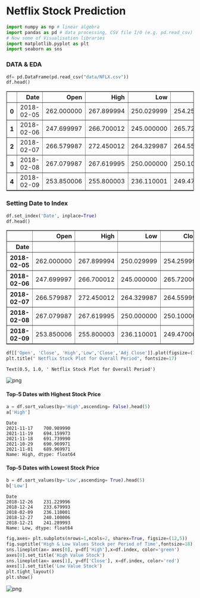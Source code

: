 # Netflix Stock Prediction


```python
import numpy as np # linear algebra
import pandas as pd # data processing, CSV file I/O (e.g. pd.read_csv)
# Now some of Visualisation libraries
import matplotlib.pyplot as plt
import seaborn as sns
```

### DATA & EDA


```python
df= pd.DataFrame(pd.read_csv("data/NFLX.csv"))
df.head()
```




<div>
<style scoped>
    .dataframe tbody tr th:only-of-type {
        vertical-align: middle;
    }

    .dataframe tbody tr th {
        vertical-align: top;
    }

    .dataframe thead th {
        text-align: right;
    }
</style>
<table border="1" class="dataframe">
  <thead>
    <tr style="text-align: right;">
      <th></th>
      <th>Date</th>
      <th>Open</th>
      <th>High</th>
      <th>Low</th>
      <th>Close</th>
      <th>Adj Close</th>
      <th>Volume</th>
    </tr>
  </thead>
  <tbody>
    <tr>
      <th>0</th>
      <td>2018-02-05</td>
      <td>262.000000</td>
      <td>267.899994</td>
      <td>250.029999</td>
      <td>254.259995</td>
      <td>254.259995</td>
      <td>11896100</td>
    </tr>
    <tr>
      <th>1</th>
      <td>2018-02-06</td>
      <td>247.699997</td>
      <td>266.700012</td>
      <td>245.000000</td>
      <td>265.720001</td>
      <td>265.720001</td>
      <td>12595800</td>
    </tr>
    <tr>
      <th>2</th>
      <td>2018-02-07</td>
      <td>266.579987</td>
      <td>272.450012</td>
      <td>264.329987</td>
      <td>264.559998</td>
      <td>264.559998</td>
      <td>8981500</td>
    </tr>
    <tr>
      <th>3</th>
      <td>2018-02-08</td>
      <td>267.079987</td>
      <td>267.619995</td>
      <td>250.000000</td>
      <td>250.100006</td>
      <td>250.100006</td>
      <td>9306700</td>
    </tr>
    <tr>
      <th>4</th>
      <td>2018-02-09</td>
      <td>253.850006</td>
      <td>255.800003</td>
      <td>236.110001</td>
      <td>249.470001</td>
      <td>249.470001</td>
      <td>16906900</td>
    </tr>
  </tbody>
</table>
</div>



### Setting Date to Index


```python
df.set_index('Date', inplace=True)
df.head()
```




<div>
<style scoped>
    .dataframe tbody tr th:only-of-type {
        vertical-align: middle;
    }

    .dataframe tbody tr th {
        vertical-align: top;
    }

    .dataframe thead th {
        text-align: right;
    }
</style>
<table border="1" class="dataframe">
  <thead>
    <tr style="text-align: right;">
      <th></th>
      <th>Open</th>
      <th>High</th>
      <th>Low</th>
      <th>Close</th>
      <th>Adj Close</th>
      <th>Volume</th>
    </tr>
    <tr>
      <th>Date</th>
      <th></th>
      <th></th>
      <th></th>
      <th></th>
      <th></th>
      <th></th>
    </tr>
  </thead>
  <tbody>
    <tr>
      <th>2018-02-05</th>
      <td>262.000000</td>
      <td>267.899994</td>
      <td>250.029999</td>
      <td>254.259995</td>
      <td>254.259995</td>
      <td>11896100</td>
    </tr>
    <tr>
      <th>2018-02-06</th>
      <td>247.699997</td>
      <td>266.700012</td>
      <td>245.000000</td>
      <td>265.720001</td>
      <td>265.720001</td>
      <td>12595800</td>
    </tr>
    <tr>
      <th>2018-02-07</th>
      <td>266.579987</td>
      <td>272.450012</td>
      <td>264.329987</td>
      <td>264.559998</td>
      <td>264.559998</td>
      <td>8981500</td>
    </tr>
    <tr>
      <th>2018-02-08</th>
      <td>267.079987</td>
      <td>267.619995</td>
      <td>250.000000</td>
      <td>250.100006</td>
      <td>250.100006</td>
      <td>9306700</td>
    </tr>
    <tr>
      <th>2018-02-09</th>
      <td>253.850006</td>
      <td>255.800003</td>
      <td>236.110001</td>
      <td>249.470001</td>
      <td>249.470001</td>
      <td>16906900</td>
    </tr>
  </tbody>
</table>
</div>




```python
df[['Open', 'Close', 'High','Low','Close','Adj Close']].plot(figsize=(18,5))
plt.title(" Netflix Stock Plot for Overall Period", fontsize=17)
```




    Text(0.5, 1.0, ' Netflix Stock Plot for Overall Period')




    
![png](output_6_1.png)
    


#### Top-5 Dates with Highest Stock Price


```python
a = df.sort_values(by='High',ascending= False).head(5)
a['High']
```




    Date
    2021-11-17    700.989990
    2021-11-19    694.159973
    2021-11-18    691.739990
    2021-10-29    690.969971
    2021-11-01    689.969971
    Name: High, dtype: float64



#### Top-5 Dates with Lowest Stock Price


```python
b = df.sort_values(by='Low',ascending= True).head(5)
b['Low']
```




    Date
    2018-12-26    231.229996
    2018-12-24    233.679993
    2018-02-09    236.110001
    2018-12-27    240.100006
    2018-12-21    241.289993
    Name: Low, dtype: float64




```python
fig,axes= plt.subplots(nrows=1,ncols=2, sharex=True, figsize=(12,5))
fig.suptitle('High & Low Values Stock per Period of Time',fontsize=18)
sns.lineplot(ax= axes[0], y=df['High'],x=df.index, color='green')
axes[0].set_title('High Value Stock')
sns.lineplot(ax= axes[1], y=df['Close'], x=df.index, color='red')
axes[1].set_title('Low Value Stock')
plt.tight_layout()
plt.show()
```


    
![png](output_11_0.png)
    



```python

```
